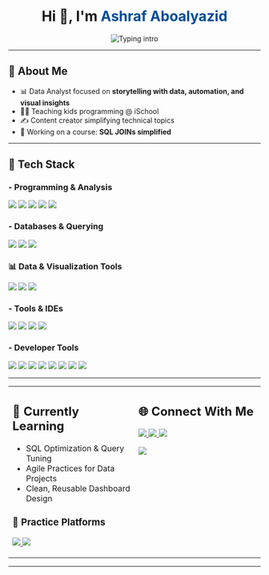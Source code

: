 <h1 align="center">Hi 👋, I'm <span style="color:#004c98;">Ashraf Aboalyazid</span></h1>

<p align="center">
  <img src="https://readme-typing-svg.demolab.com?font=Fira+Code&weight=600&size=22&pause=1000&color=004C98&center=true&vCenter=true&width=500&lines=Data+Analyst+%F0%9F%93%8A;Educator+%7C+Content+Creator;Python+%7C+SQL+%7C+Power+BI+%7C+Excel;Turning+data+into+insights+%E2%9C%85" alt="Typing intro" />
</p>

---

## 🧠 About Me

- 📊 Data Analyst focused on **storytelling with data, automation, and visual insights**
- 👨‍💼 Teaching kids programming @ iSchool
- ✍️ Content creator simplifying technical topics
- 🚀 Working on a course: **SQL JOINs simplified**

---

## 💼 Tech Stack

### - Programming & Analysis
<p>
  <img src="https://img.shields.io/badge/-Python-000?&logo=Python" />
  <img src="https://img.shields.io/badge/-Pandas-000?&logo=pandas" />
  <img src="https://img.shields.io/badge/-NumPy-000?&logo=numpy" />
  <img src="https://img.shields.io/badge/-Matplotlib-000?&logo=matplotlib" />
  <img src="https://img.shields.io/badge/-Seaborn-000?&logo=python" />
</p>

### - Databases & Querying
<p>
  <img src="https://img.shields.io/badge/-MySQL-000?&logo=MySQL" />
  <img src="https://img.shields.io/badge/-PostgreSQL-000?&logo=PostgreSQL" />
  <img src="https://img.shields.io/badge/-SQL%20Server-000?&logo=Microsoft-SQL-Server" />
</p>

### 📊 Data & Visualization Tools
<p>
  <img src="https://img.shields.io/badge/-Excel-000?&logo=Microsoft-Excel" />
  <img src="https://img.shields.io/badge/-Google%20Sheets-000?&logo=Google-Sheets" />
  <img src="https://img.shields.io/badge/-Power%20BI-000?&logo=Power-BI" />
</p>

### - Tools & IDEs
<p>
  <img src="https://img.shields.io/badge/-Jupyter-000?&logo=Jupyter" />
  <img src="https://img.shields.io/badge/-Anaconda-000?&logo=Anaconda" />
  <img src="https://img.shields.io/badge/-PyCharm-000?&logo=PyCharm" />
  <img src="https://img.shields.io/badge/-VS%20Code-000?&logo=Visual-Studio-Code" />
</p>

### - Developer Tools
<p>
  <img src="https://img.shields.io/badge/-Git-000?&logo=Git" />
  <img src="https://img.shields.io/badge/-GitHub-000?&logo=GitHub" />
  <img src="https://img.shields.io/badge/-GitHub%20Desktop-000?&logo=GitHub" />
  <img src="https://img.shields.io/badge/-Google%20Colab-000?&logo=Google-Colab" />
  <img src="https://img.shields.io/badge/-Postman-000?&logo=Postman" />
  <img src="https://img.shields.io/badge/-Notion-000?&logo=Notion" />
  <img src="https://img.shields.io/badge/-Markdown-000?&logo=Markdown" />
  <img src="https://img.shields.io/badge/-CLI%20%2F%20Terminal-000?&logo=Powershell" />
</p>

---

<table width="100%" style="table-layout: fixed;">
  <tr>
    <td valign="top" width="50%">

## 🚀 Currently Learning

- SQL Optimization & Query Tuning  
- Agile Practices for Data Projects  
- Clean, Reusable Dashboard Design

### 🧪 Practice Platforms
<p>
  <a href="https://leetcode.com/u/agaboalyazid/">
    <img src="https://img.shields.io/badge/-LeetCode-000?&logo=LeetCode" />
  </a>
  <a href="https://www.hackerrank.com/profile/agaboalyazid">
    <img src="https://img.shields.io/badge/-HackerRank-000?&logo=HackerRank" />
  </a>
</p>

</td>
    <td valign="top" width="50%">

## 🌐 Connect With Me

<p>
  <a href="https://www.linkedin.com/in/agaboalyazid">
    <img src="https://img.shields.io/badge/-LinkedIn-004C98?&logo=LinkedIn&logoColor=white" />
  </a>
  <a href="mailto:agaboalyazid@gmail.com">
    <img src="https://img.shields.io/badge/-Gmail-F26522?&logo=Gmail&logoColor=white" />
  </a>
  <a href="https://github.com/agaboalyazid">
    <img src="https://img.shields.io/badge/-GitHub_Profile-000?&logo=GitHub&logoColor=white" />
  </a>
</p>

<p>
  <img src="https://github-readme-stats.vercel.app/api/top-langs/?username=agaboalyazid&layout=compact&theme=default&title_color=004C98&icon_color=f26522" />
</p>

</td>
  </tr>
</table>

---

